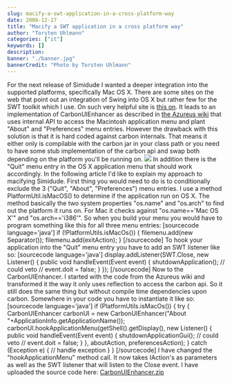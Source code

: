 ```yaml
---
slug: macify-a-swt-application-in-a-cross-platform-way
date: 2008-12-27
title: "Macify a SWT application in a cross platform way"
author: "Torsten Uhlmann"
categories: ["it"]
keywords: []
description:
banner: "./banner.jpg"
bannerCredit: "Photo by Torsten Uhlmann"
---
```


For the next release of Simidude I wanted a deeper integration into the supported platforms, specifically Mac OS X. There are some sites on the web that point out an integration of Swing into OS X but rather few for the SWT toolkit which I use. On such very helpful site is [this on](http://www.cafeaulait.org/slides/eclipseworld2005/macifying/Macifying_SWT.html). It leads to an implementation of CarbonUIEnhancer as described in [the Azureus wiki](http://www.azureuswiki.com/index.php/PreferencesAndAbout) that uses internal API to access the Macintosh application menu and plant "About" and "Preferences" menu entries. However the drawback with this solution is that it is hard coded against carbon internals. That means it either only is compilable with the carbon jar in your class path or you need to have some stub implementation of the carbon api and swap both depending on the platform you'll be running on. [![](/img/uploads/2008/12/simidude_110_100px.jpg)](/img/uploads/2008/12/simidude_110.jpg "A Preview of Simidude 1.1.0") In addition there is the "Quit" menu entry in the OS X application menu that should work accordingly. In the following article I'd like to explain my approach to macifying Simidude. First thing you would need to do is to conditionally exclude the 3 ("Quit", "About", "Preferences") menu entries. I use a method PlatformUtil.isMacOS() to determine if the application run on OS X. The method basically the two system properties "os.name" and "os.arch" to find out the platform it runs on. For Mac it checks against "os.name=='Mac OS X'" and "os.arch=='i386'". So when you build your menu you would have to program something like this for all three menu entries: \[sourcecode language='java'\] if (!PlatformUtils.isMacOs()) { filemenu.add(new Separator()); filemenu.add(exitAction); } \[/sourcecode\] To hook your application into the "Quit" menu entry you have to add an SWT listener like so: \[sourcecode language='java'\] display.addListener(SWT.Close, new Listener() { public void handleEvent(Event event) { shutdownApplication(); // could veto // event.doit = false; } }); \[/sourcecode\] Now to the CarbonUIEnhancer. I started with the code from the Azureus wiki and transformed it the way it only uses reflection to access the carbon api. So it still does the same thing but without compile time dependencies upon carbon. Somewhere in your code you have to instantiate it like so: \[sourcecode language='java'\] if (PlatformUtils.isMacOs()) { try { CarbonUIEnhancer carbonUI = new CarbonUIEnhancer("About "+ApplicationInfo.getApplicationName()); carbonUI.hookApplicationMenu(getShell().getDisplay(), new Listener() { public void handleEvent(Event event) { shutdownApplicationGui(); // could veto // event.doit = false; } }, aboutAction, preferencesAction); } catch (Exception e) { // handle exception } } \[/sourcecode\] I have changed the "hookApplicationMenu" method call. It now takes IAction's as parameters as well as the SWT listener that will listen to the Close event. I have uploaded the source code here: [CarbonUIEnhancer.zip](/img/uploads/2008/12/carbonuienhancer.zip)
